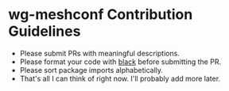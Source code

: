 # wg-meshconf Contribution Guidelines

- Please submit PRs with meaningful descriptions.
- Please format your code with [black](https://github.com/psf/black) before submitting the PR.
- Please sort package imports alphabetically.
- That's all I can think of right now. I'll probably add more later.
